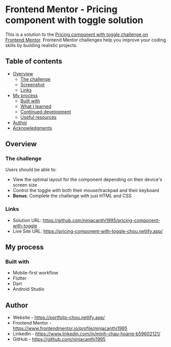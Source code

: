 # Frontend Mentor - Pricing component with toggle solution

This is a solution to the [Pricing component with toggle challenge on Frontend Mentor](https://www.frontendmentor.io/challenges/pricing-component-with-toggle-8vPwRMIC). Frontend Mentor challenges help you improve your coding skills by building realistic projects.

## Table of contents

- [Overview](#overview)
  - [The challenge](#the-challenge)
  - [Screenshot](#screenshot)
  - [Links](#links)
- [My process](#my-process)
  - [Built with](#built-with)
  - [What I learned](#what-i-learned)
  - [Continued development](#continued-development)
  - [Useful resources](#useful-resources)
- [Author](#author)
- [Acknowledgments](#acknowledgments)

## Overview

### The challenge

Users should be able to:

- View the optimal layout for the component depending on their device's screen size
- Control the toggle with both their mouse/trackpad and their keyboard
- **Bonus**: Complete the challenge with just HTML and CSS

### Links

- Solution URL: https://github.com/ninjacanthi1995/pricing-component-with-toggle
- Live Site URL: https://pricing-component-with-toggle-chou.netlify.app/

## My process

### Built with

- Mobile-first workflow
- Flutter
- Dart
- Android Studio

## Author

- Website - https://portfolio-chou.netlify.app/
- Frontend Mentor - https://www.frontendmentor.io/profile/ninjacanthi1995
- LinkedIn - https://www.linkedin.com/in/minh-chau-hoang-b59602121/
- GitHub - https://github.com/ninjacanthi1995
